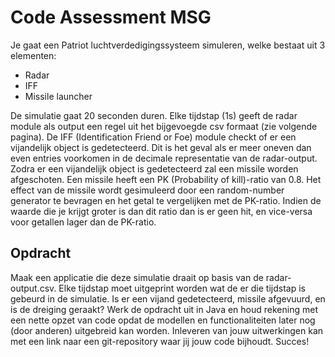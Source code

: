 # Code Assessment MSG 

Je gaat een Patriot luchtverdedigingssysteem simuleren, welke bestaat uit 3 elementen:

- Radar 
- IFF 
- Missile launcher 

De simulatie gaat 20 seconden duren. Elke tijdstap (1s) geeft de radar module als output een regel uit het bijgevoegde csv formaat (zie volgende pagina). De IFF (Identification Friend or Foe) module checkt of er een vijandelijk object is gedetecteerd. Dit is het geval als er meer oneven dan even entries voorkomen in de decimale representatie van de radar-output. Zodra er een vijandelijk object is gedetecteerd zal een missile worden afgeschoten. Een missile heeft een PK (Probability of kill)-ratio van 0.8. Het effect van de missile wordt gesimuleerd door een random-number generator te bevragen en het getal te vergelijken met de PK-ratio. Indien de waarde die je krijgt groter is dan dit ratio dan is er geen hit, en vice-versa voor getallen lager dan de PK-ratio. 

## Opdracht

Maak een applicatie die deze simulatie draait op basis van de radar-output.csv. Elke tijdstap moet uitgeprint worden wat de er die tijdstap is gebeurd in de simulatie. Is er een vijand gedetecteerd, missile afgevuurd, en is de dreiging geraakt? 
Werk de opdracht uit in Java en houd rekening met een nette opzet van code opdat de modellen en functionaliteiten later nog (door anderen) uitgebreid kan worden.
Inleveren van jouw uitwerkingen kan met een link naar een git-repository waar jij jouw code bijhoudt. 
Succes!
